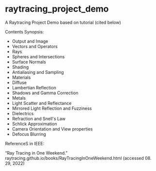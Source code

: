 # raytracing_project_demo
A Raytracing Project Demo based on tutorial (cited below)

Contents Synopsis:
- Output and Image
- Vectors and Operators
- Rays
- Spheres and Intersections
- Surface Normals
- Shading
- Antialiasing and Sampling
- Materials
- Diffuse
- Lambertian Reflection
- Shadows and Gamma Correction
- Metals
- Light Scatter and Reflectance
- Mirrored Light Reflection and Fuzziness
- Dielectrics
- Refraction and Snell's Law
- Schlick Approximation
- Camera Orientation and View properties
- Defocus Blurring

ReferenceS in IEEE:

“Ray Tracing in One Weekend.” raytracing.github.io/books/RayTracingInOneWeekend.html
(accessed 08. 29, 2022)
